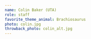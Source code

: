 ```yaml
---
name: Colin Baker (UTA)
role: staff
favorite_theme_animal: Brachiosaurus
photo: colin.jpg
throwback_photo: colin_alt.jpg
---
```

